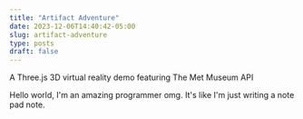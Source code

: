 ```yaml
---
title: "Artifact Adventure"
date: 2023-12-06T14:40:42-05:00
slug: artifact-adventure
type: posts
draft: false
---
```


A Three.js 3D virtual reality demo featuring The Met Museum API
<!--more-->
Hello world, I'm an amazing programmer omg. It's like I'm just writing a note pad note.